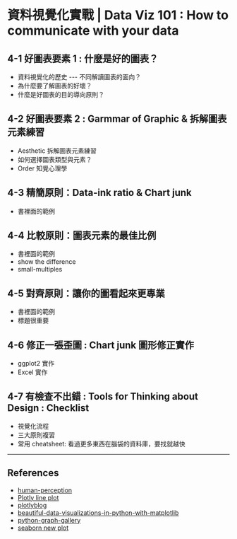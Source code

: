 # 資料視覺化實戰 | Data Viz 101 : How to communicate with your data

## 4-1 好圖表要素 1 : 什麼是好的圖表？

- 資料視覺化的歷史 --- 不同解讀圖表的面向？
- 為什麼要了解圖表的好壞？
- 什麼是好圖表的目的導向原則？

## 4-2 好圖表要素 2 : Garmmar of Graphic & 拆解圖表元素練習

- Aesthetic 拆解圖表元素練習
- 如何選擇圖表類型與元素？
- Order 知覺心理學

## 4-3 精簡原則：Data-ink ratio & Chart junk

- 書裡面的範例

## 4-4 比較原則：圖表元素的最佳比例

- 書裡面的範例
- show the difference
- small-multiples

## 4-5 對齊原則：讓你的圖看起來更專業

- 書裡面的範例
- 標題很重要

## 4-6 修正一張歪圖 : Chart junk 圖形修正實作

- ggplot2 實作
- Excel 實作

## 4-7 有檢查不出錯 : Tools for Thinking about Design : Checklist

- 視覺化流程
- 三大原則複習
- 常用 cheatsheet: 看過更多東西在腦袋的資料庫，要找就越快

---

## References

- [human-perception](https://medium.com/@kennelliott/39-studies-about-human-perception-in-30-minutes-4728f9e31a73)
- [Plotly line plot](https://plot.ly/~balzer82/2)
- [plotlyblog](https://plotlyblog.tumblr.com/post/97004982472/5-plots-on-gender-you-have-to-see)
- [beautiful-data-visualizations-in-python-with-matplotlib](http://spartanideas.msu.edu/2014/06/28/how-to-make-beautiful-data-visualizations-in-python-with-matplotlib/)
- [python-graph-gallery](https://python-graph-gallery.com/)
- [seaborn new plot](http://pbpython.com/seaborn09.html)

